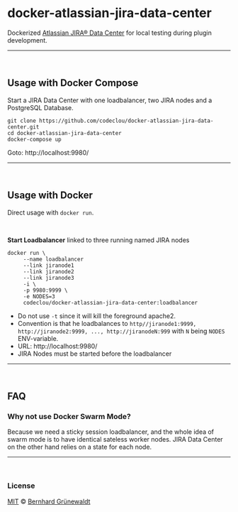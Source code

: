 # docker-atlassian-jira-data-center

Dockerized [Atlassian JIRA® Data Center](https://de.atlassian.com/enterprise/data-center) for local testing during plugin development.

-----

&nbsp;

## Usage with Docker Compose

Start a JIRA Data Center with one loadbalancer, two JIRA nodes and a PostgreSQL Database.

```
git clone https://github.com/codeclou/docker-atlassian-jira-data-center.git
cd docker-atlassian-jira-data-center
docker-compose up
```

Goto: http://localhost:9980/

-----

&nbsp;

## Usage with Docker

Direct usage with `docker run`.

&nbsp;

**Start Loadbalancer** linked to three running named JIRA nodes

```
docker run \
     --name loadbalancer
     --link jiranode1
     --link jiranode2
     --link jiranode3
     -i \
     -p 9980:9999 \
     -e NODES=3 
     codeclou/docker-atlassian-jira-data-center:loadbalancer
```

 * Do not use `-t` since it will kill the foreground apache2.
 * Convention is that he loadbalances to `http//jiranode1:9999, http://jiranode2:9999, ..., http://jiranodeN:999` with `N` being `NODES` ENV-variable.
 * URL: http://localhost:9980/
 * JIRA Nodes must be started before the loadbalancer

-----

&nbsp;

## FAQ

### Why not use Docker Swarm Mode?

Because we need a sticky session loadbalancer,
and the whole idea of swarm mode is to have identical 
sateless worker nodes. JIRA Data Center on the other hand
relies on a state for each node.


-----

&nbsp;

### License

[MIT](./LICENSE) © [Bernhard Grünewaldt](https://github.com/clouless)
  